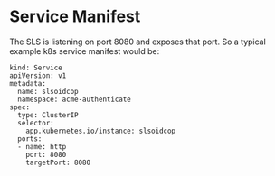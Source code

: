 # Service Manifest

The SLS is listening on port 8080 and exposes that port. So a typical example k8s service manifest would be:

```
kind: Service
apiVersion: v1
metadata:
  name: slsoidcop
  namespace: acme-authenticate
spec:
  type: ClusterIP
  selector:
    app.kubernetes.io/instance: slsoidcop
  ports:
  - name: http
    port: 8080
    targetPort: 8080
```

